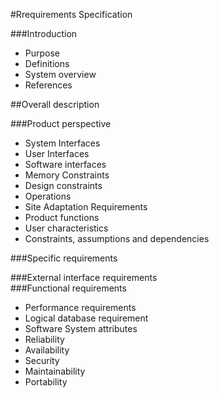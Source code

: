 #Rrequirements Specification
			
###Introduction
- Purpose
- Definitions
- System overview
- References

##Overall description

###Product perspective
- System Interfaces
- User Interfaces
- Software interfaces
- Memory Constraints
- Design constraints
- Operations
- Site Adaptation Requirements
- Product functions
- User characteristics
- Constraints, assumptions and dependencies

###Specific requirements

###External interface requirements      
###Functional requirements
- Performance requirements
- Logical database requirement
- Software System attributes
- Reliability
- Availability
- Security
- Maintainability
- Portability
